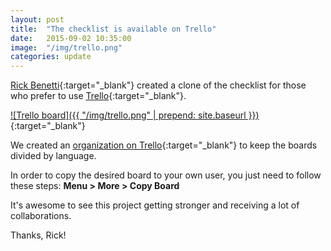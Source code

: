 ```yaml
---
layout: post
title:  "The checklist is available on Trello"
date:   2015-09-02 10:35:00
image:  "/img/trello.png"
categories: update
---
```


[Rick Benetti](https://twitter.com/RickBenettiBR){:target="_blank"} created a clone of the checklist for those who prefer to use [Trello](https://trello.com/wordpresssecuritychecklist){:target="_blank"}.

[![Trello board]({{ "/img/trello.png" | prepend: site.baseurl }})](https://trello.com/wordpresssecuritychecklist){:target="_blank"}

We created an [organization on Trello](https://trello.com/wordpresssecuritychecklist){:target="_blank"} to keep the boards divided by language.

In order to copy the desired board to your own user, you just need to follow these steps: **Menu > More > Copy Board**

It's awesome to see this project getting stronger and receiving a lot of collaborations.

Thanks, Rick!
